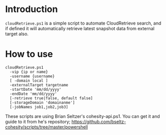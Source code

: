 # Introduction

`cloudRetrieve.ps1` is a simple script to automate CloudRetrieve search, and if defined it will automatically retrieve latest snapshot data from external target also.

# How to use

```
cloudRetrieve.ps1 
  -vip {ip or name} 
  -username {username} 
  [ -domain local ]
  -externalTarget targetname 
  -startDate 'mm/dd/yyyy' 
  -endDate 'mm/dd/yyyy' 
  [-retrieve true|false, default false] 
  [-storageDomain 'domainanme'] 
  [-jobNames job1,job2,job3]
```


These scripts are using Brian Seltzer's cohesity-api.ps1. You can get it and guide to it from he's repository; https://github.com/bseltz-cohesity/scripts/tree/master/powershell
